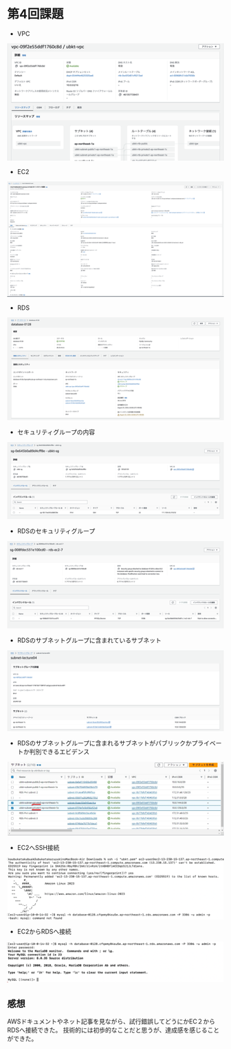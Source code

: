 # 第4回課題

* VPC

![VPC](vpc.png)

* EC2

![EC2](ec20128.png)

* RDS
  
![rds](rds0128.png)

* セキュリティグループの内容
  
![sg](sg0128.png)

* RDSのセキュリティグループ

![rds_sg](rds_sg0129.png)

* RDSのサブネットグループに含まれているサブネット
  
![subnet](subnet0128.png)

* RDSのサブネットグループに含まれるサブネットがパブリックかプライベートか判別できるエビデンス

![subnet_detail](subnet0129.jpg)

* EC2へSSH接続
  
![ec2_ssh](ssh0128.png)

* EC2からRDSへ接続
  
![ec2_rds](sql0128.png)

## 感想
 AWSドキュメントやネット記事を見ながら、試行錯誤してどうにかEC２からRDSへ接続できた。
 技術的には初歩的なことだと思うが、達成感を感じることができた。
